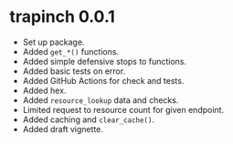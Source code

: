 # trapinch 0.0.1

* Set up package.
* Added `get_*()` functions.
* Added simple defensive stops to functions.
* Added basic tests on error.
* Added GitHub Actions for check and tests.
* Added hex.
* Added `resource_lookup` data and checks.
* Limited request to resource count for given endpoint.
* Added caching and `clear_cache()`.
* Added draft vignette.

